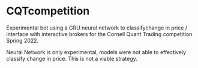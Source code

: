 # CQTcompetition

Experimental bot using a GRU neural network to classifychange in price / interface with interactive brokers for the Cornell Quant Trading competition Spring 2022. 


Neural Network is only experimental, models were not able to effectively classify change in price. This is not a viable strategy. 
